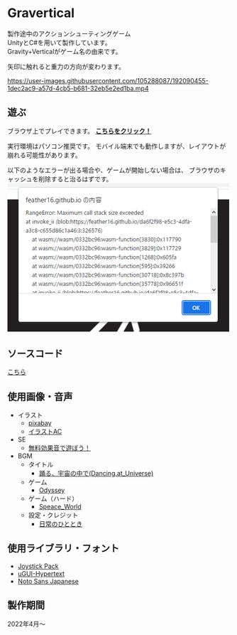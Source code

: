 # Gravertical
製作途中のアクションシューティングゲーム<br>
UnityとC#を用いて製作しています。<br>
Gravity+Verticalがゲーム名の由来です。

矢印に触れると重力の方向が変わります。

https://user-images.githubusercontent.com/105288087/192090455-1dec2ac9-a57d-4cb5-b681-32eb5e2ed1ba.mp4

## 遊ぶ
ブラウザ上でプレイできます。
[**こちらをクリック！**](https://feather16.github.io/Gravertical/)

実行環境はパソコン推奨です。
モバイル端末でも動作しますが、レイアウトが崩れる可能性があります。

以下のようなエラーが出る場合や、ゲームが開始しない場合は、
ブラウザのキャッシュを削除すると治るはずです。
<img src="image/Gravertical_WebGL_error.png" width=500>

## ソースコード
[こちら](Assets/Scripts)

## 使用画像・音声
* イラスト
  * [pixabay](https://pixabay.com/ja/)
  * [イラストAC](https://www.ac-illust.com/)
* SE
  * [無料効果音で遊ぼう！](https://taira-komori.jpn.org/)
* BGM
  * タイトル
    * [踊る、宇宙の中で(Dancing,at_Universe)](https://dova-s.jp/bgm/play15951.html)
  * ゲーム
    * [Odyssey](https://dova-s.jp/bgm/play15206.html)
  * ゲーム（ハード）
    * [Speace_World](https://dova-s.jp/bgm/play15352.html)
  * 設定・クレジット
    * [日常のひととき](https://dova-s.jp/bgm/play10027.html)
    
## 使用ライブラリ・フォント
* [Joystick Pack](https://assetstore.unity.com/packages/tools/input-management/joystick-pack-107631)
* [uGUI-Hypertext](https://github.com/setchi/uGUI-Hypertext)
* [Noto Sans Japanese](https://fonts.google.com/noto/specimen/Noto+Sans+JP)

## 製作期間
2022年4月～
